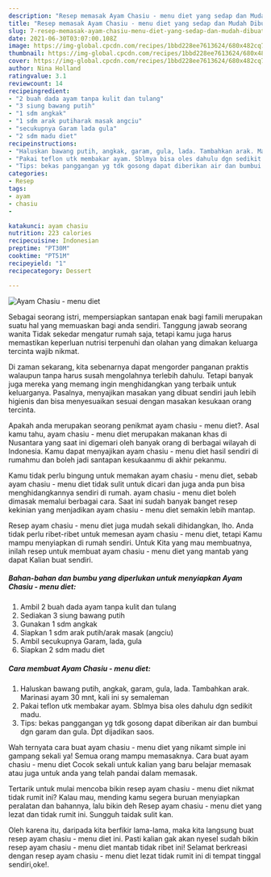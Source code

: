 ```yaml
---
description: "Resep memasak Ayam Chasiu - menu diet yang sedap dan Mudah Dibuat"
title: "Resep memasak Ayam Chasiu - menu diet yang sedap dan Mudah Dibuat"
slug: 7-resep-memasak-ayam-chasiu-menu-diet-yang-sedap-dan-mudah-dibuat
date: 2021-06-30T03:07:00.108Z
image: https://img-global.cpcdn.com/recipes/1bbd228ee7613624/680x482cq70/ayam-chasiu-menu-diet-foto-resep-utama.jpg
thumbnail: https://img-global.cpcdn.com/recipes/1bbd228ee7613624/680x482cq70/ayam-chasiu-menu-diet-foto-resep-utama.jpg
cover: https://img-global.cpcdn.com/recipes/1bbd228ee7613624/680x482cq70/ayam-chasiu-menu-diet-foto-resep-utama.jpg
author: Nina Holland
ratingvalue: 3.1
reviewcount: 14
recipeingredient:
- "2 buah dada ayam tanpa kulit dan tulang"
- "3 siung bawang putih"
- "1 sdm angkak"
- "1 sdm arak putiharak masak angciu"
- "secukupnya Garam lada gula"
- "2 sdm madu diet"
recipeinstructions:
- "Haluskan bawang putih, angkak, garam, gula, lada. Tambahkan arak. Marinasi ayam 30 mnt, kali ini sy semaleman"
- "Pakai teflon utk membakar ayam. Sblmya bisa oles dahulu dgn sedikit madu."
- "Tips: bekas panggangan yg tdk gosong dapat diberikan air dan bumbui dgn garam dan gula. Dpt dijadikan saos."
categories:
- Resep
tags:
- ayam
- chasiu
- 

katakunci: ayam chasiu  
nutrition: 223 calories
recipecuisine: Indonesian
preptime: "PT30M"
cooktime: "PT51M"
recipeyield: "1"
recipecategory: Dessert

---
```



![Ayam Chasiu - menu diet](https://img-global.cpcdn.com/recipes/1bbd228ee7613624/680x482cq70/ayam-chasiu-menu-diet-foto-resep-utama.jpg)

Sebagai seorang istri, mempersiapkan santapan enak bagi famili merupakan suatu hal yang memuaskan bagi anda sendiri. Tanggung jawab seorang  wanita Tidak sekedar mengatur rumah saja, tetapi kamu juga harus memastikan keperluan nutrisi terpenuhi dan olahan yang dimakan keluarga tercinta wajib nikmat.

Di zaman  sekarang, kita sebenarnya dapat mengorder panganan praktis walaupun tanpa harus susah mengolahnya terlebih dahulu. Tetapi banyak juga mereka yang memang ingin menghidangkan yang terbaik untuk keluarganya. Pasalnya, menyajikan masakan yang dibuat sendiri jauh lebih higienis dan bisa menyesuaikan sesuai dengan masakan kesukaan orang tercinta. 



Apakah anda merupakan seorang penikmat ayam chasiu - menu diet?. Asal kamu tahu, ayam chasiu - menu diet merupakan makanan khas di Nusantara yang saat ini digemari oleh banyak orang di berbagai wilayah di Indonesia. Kamu dapat menyajikan ayam chasiu - menu diet hasil sendiri di rumahmu dan boleh jadi santapan kesukaanmu di akhir pekanmu.

Kamu tidak perlu bingung untuk memakan ayam chasiu - menu diet, sebab ayam chasiu - menu diet tidak sulit untuk dicari dan juga anda pun bisa menghidangkannya sendiri di rumah. ayam chasiu - menu diet boleh dimasak memalui berbagai cara. Saat ini sudah banyak banget resep kekinian yang menjadikan ayam chasiu - menu diet semakin lebih mantap.

Resep ayam chasiu - menu diet juga mudah sekali dihidangkan, lho. Anda tidak perlu ribet-ribet untuk memesan ayam chasiu - menu diet, tetapi Kamu mampu menyiapkan di rumah sendiri. Untuk Kita yang mau membuatnya, inilah resep untuk membuat ayam chasiu - menu diet yang mantab yang dapat Kalian buat sendiri.

<!--inarticleads1-->

##### Bahan-bahan dan bumbu yang diperlukan untuk menyiapkan Ayam Chasiu - menu diet:

1. Ambil 2 buah dada ayam tanpa kulit dan tulang
1. Sediakan 3 siung bawang putih
1. Gunakan 1 sdm angkak
1. Siapkan 1 sdm arak putih/arak masak (angciu)
1. Ambil secukupnya Garam, lada, gula
1. Siapkan 2 sdm madu diet




<!--inarticleads2-->

##### Cara membuat Ayam Chasiu - menu diet:

1. Haluskan bawang putih, angkak, garam, gula, lada. Tambahkan arak. Marinasi ayam 30 mnt, kali ini sy semaleman
1. Pakai teflon utk membakar ayam. Sblmya bisa oles dahulu dgn sedikit madu.
1. Tips: bekas panggangan yg tdk gosong dapat diberikan air dan bumbui dgn garam dan gula. Dpt dijadikan saos.




Wah ternyata cara buat ayam chasiu - menu diet yang nikamt simple ini gampang sekali ya! Semua orang mampu memasaknya. Cara buat ayam chasiu - menu diet Cocok sekali untuk kalian yang baru belajar memasak atau juga untuk anda yang telah pandai dalam memasak.

Tertarik untuk mulai mencoba bikin resep ayam chasiu - menu diet nikmat tidak rumit ini? Kalau mau, mending kamu segera buruan menyiapkan peralatan dan bahannya, lalu bikin deh Resep ayam chasiu - menu diet yang lezat dan tidak rumit ini. Sungguh taidak sulit kan. 

Oleh karena itu, daripada kita berfikir lama-lama, maka kita langsung buat resep ayam chasiu - menu diet ini. Pasti kalian gak akan nyesel sudah bikin resep ayam chasiu - menu diet mantab tidak ribet ini! Selamat berkreasi dengan resep ayam chasiu - menu diet lezat tidak rumit ini di tempat tinggal sendiri,oke!.

